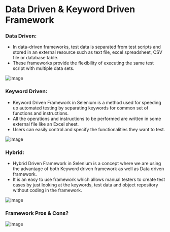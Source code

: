 # Data Driven & Keyword Driven Framework

### Data Driven:
+ In data-driven frameworks, test data is separated from test scripts and stored in an external resource such as text file, excel spreadsheet, CSV file or database table. 
+ These frameworks provide the flexibility of executing the same test script with multiple data sets.

![image](https://user-images.githubusercontent.com/941995/236706749-4fe800da-5ec4-4d64-ac83-052a63d9bdfe.png)

### Keyword Driven:
+ Keyword Driven Framework in Selenium is a method used for speeding up automated testing by separating keywords for common set of functions and instructions.
+ All the operations and instructions to be performed are written in some external file like an Excel sheet.
+ Users can easily control and specify the functionalities they want to test.

![image](https://user-images.githubusercontent.com/941995/236717099-ac390aae-2c64-486a-a025-b374ba5f2bab.png)

### Hybrid:
+ Hybrid Driven Framework in Selenium is a concept where we are using the advantage of both Keyword driven framework as well as Data driven framework.
+ It is an easy to use framework which allows manual testers to create test cases by just looking at the keywords, test data and object repository without coding in the framework.

![image](https://user-images.githubusercontent.com/941995/236717474-701a6a15-2385-4070-b682-9349d45d41d3.png)

### Framework Pros & Cons?
![image](https://user-images.githubusercontent.com/941995/236718300-a176358d-fecd-4fbd-aa76-77389fb2e5d8.png)
